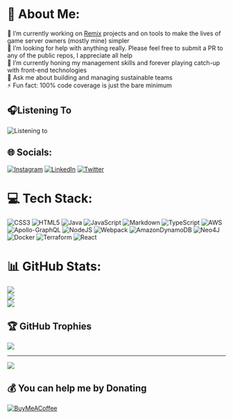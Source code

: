 # 💫 About Me:
🔭 I’m currently working on [Remix](https://remix.run) projects and on tools to make the lives of game server owners (mostly mine) simpler<br>🤝 I’m looking for help with anything really. Please feel free to submit a PR to any of the public repos, I appreciate all help<br>🌱 I’m currently honing my management skills and forever playing catch-up with front-end technologies<br>💬 Ask me about building and managing sustainable teams<br>⚡ Fun fact: 100% code coverage is just the bare minimum

## 🎧Listening To  
![Listening to](https://spotify-recently-played-readme.vercel.app/api?user=1155816097)
  
## 🌐 Socials:
[![Instagram](https://img.shields.io/badge/Instagram-%23E4405F.svg?logo=Instagram&logoColor=white)](https://instagram.com/vsbmeza) [![LinkedIn](https://img.shields.io/badge/LinkedIn-%230077B5.svg?logo=linkedin&logoColor=white)](https://linkedin.com/in/vsbmeza) [![Twitter](https://img.shields.io/badge/Twitter-%231DA1F2.svg?logo=Twitter&logoColor=white)](https://twitter.com/vsbmeza) 

# 💻 Tech Stack:
![CSS3](https://img.shields.io/badge/css3-%231572B6.svg?style=for-the-badge&logo=css3&logoColor=white) ![HTML5](https://img.shields.io/badge/html5-%23E34F26.svg?style=for-the-badge&logo=html5&logoColor=white) ![Java](https://img.shields.io/badge/java-%23ED8B00.svg?style=for-the-badge&logo=java&logoColor=white) ![JavaScript](https://img.shields.io/badge/javascript-%23323330.svg?style=for-the-badge&logo=javascript&logoColor=%23F7DF1E) ![Markdown](https://img.shields.io/badge/markdown-%23000000.svg?style=for-the-badge&logo=markdown&logoColor=white) ![TypeScript](https://img.shields.io/badge/typescript-%23007ACC.svg?style=for-the-badge&logo=typescript&logoColor=white) ![AWS](https://img.shields.io/badge/AWS-%23FF9900.svg?style=for-the-badge&logo=amazon-aws&logoColor=white) ![Apollo-GraphQL](https://img.shields.io/badge/-ApolloGraphQL-311C87?style=for-the-badge&logo=apollo-graphql) ![NodeJS](https://img.shields.io/badge/node.js-6DA55F?style=for-the-badge&logo=node.js&logoColor=white) ![Webpack](https://img.shields.io/badge/webpack-%238DD6F9.svg?style=for-the-badge&logo=webpack&logoColor=black) ![AmazonDynamoDB](https://img.shields.io/badge/Amazon%20DynamoDB-4053D6?style=for-the-badge&logo=Amazon%20DynamoDB&logoColor=white) 	![Neo4J](https://img.shields.io/badge/Neo4j-008CC1?style=for-the-badge&logo=neo4j&logoColor=white) ![Docker](https://img.shields.io/badge/docker-%230db7ed.svg?style=for-the-badge&logo=docker&logoColor=white) ![Terraform](https://img.shields.io/badge/terraform-%235835CC.svg?style=for-the-badge&logo=terraform&logoColor=white) ![React](https://img.shields.io/badge/react-%2320232a.svg?style=for-the-badge&logo=react&logoColor=%2361DAFB)
# 📊 GitHub Stats:
![](https://github-readme-stats.vercel.app/api?username=meza&theme=dark&hide_border=false&include_all_commits=true&count_private=true)<br/>
![](https://github-readme-streak-stats.herokuapp.com/?user=meza&theme=dark&hide_border=false)<br/>
![](https://github-readme-stats.vercel.app/api/top-langs/?username=meza&theme=dark&hide_border=false&include_all_commits=true&count_private=true&layout=compact)

## 🏆 GitHub Trophies
![](https://github-profile-trophy.vercel.app/?username=meza&theme=radical&no-frame=false&no-bg=true&margin-w=4)

---
[![](https://visitcount.itsvg.in/api?id=meza&icon=0&color=0)](https://visitcount.itsvg.in)

  ## 💰 You can help me by Donating
  [![BuyMeACoffee](https://img.shields.io/badge/Buy%20Me%20a%20Coffee-ffdd00?style=for-the-badge&logo=buy-me-a-coffee&logoColor=black)](https://buymeacoffee.com/meza) 

  <!-- Proudly created with GPRM ( https://gprm.itsvg.in ) -->
  
